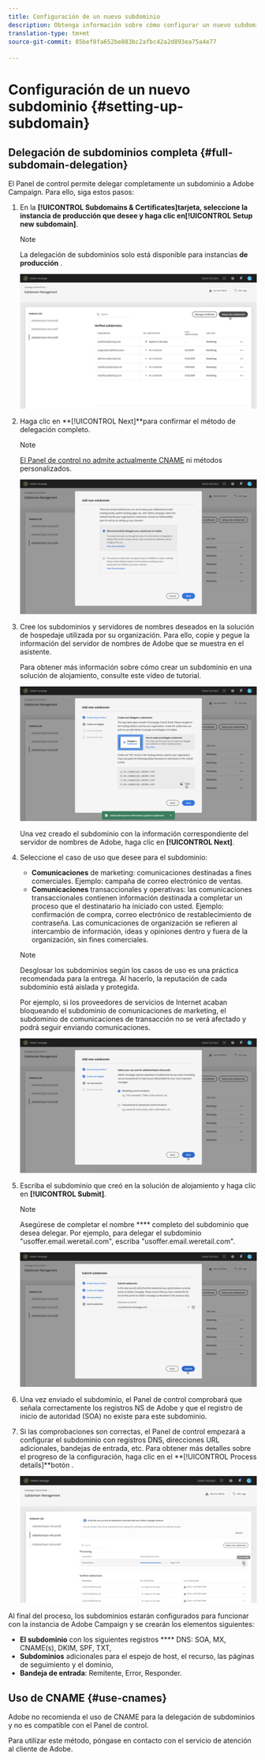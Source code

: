 ```yaml
---
title: Configuración de un nuevo subdominio
description: Obtenga información sobre cómo configurar un nuevo subdominio para las instancias de campaña
translation-type: tm+mt
source-git-commit: 85bef8fa652be883bc2afbc42a2d893ea75a4e77

---
```



# Configuración de un nuevo subdominio {#setting-up-subdomain}

## Delegación de subdominios completa {#full-subdomain-delegation}

El Panel de control permite delegar completamente un subdominio a Adobe Campaign. Para ello, siga estos pasos:

1. En la **[!UICONTROL Subdomains & Certificates]**tarjeta, seleccione la instancia de producción que desee y haga clic en**[!UICONTROL Setup new subdomain]**.

   >[!NOTE]
   >
   >La delegación de subdominios solo está disponible para instancias **de producción** .

   ![](assets/subdomain1.png)

1. Haga clic en **[!UICONTROL Next]**para confirmar el método de delegación completo.

   >[!NOTE]
   >
   >[El Panel de control no admite actualmente CNAME](#use-cnames) ni métodos personalizados.

   ![](assets/subdomain3.png)

1. Cree los subdominios y servidores de nombres deseados en la solución de hospedaje utilizada por su organización. Para ello, copie y pegue la información del servidor de nombres de Adobe que se muestra en el asistente.

   Para obtener más información sobre cómo crear un subdominio en una solución de alojamiento, consulte este vídeo de tutorial.

   ![](assets/subdomain4.png)

   Una vez creado el subdominio con la información correspondiente del servidor de nombres de Adobe, haga clic en **[!UICONTROL Next]**.

1. Seleccione el caso de uso que desee para el subdominio:

   * **Comunicaciones** de marketing: comunicaciones destinadas a fines comerciales. Ejemplo: campaña de correo electrónico de ventas.
   * **Comunicaciones** transaccionales y operativas: las comunicaciones transaccionales contienen información destinada a completar un proceso que el destinatario ha iniciado con usted. Ejemplo: confirmación de compra, correo electrónico de restablecimiento de contraseña. Las comunicaciones de organización se refieren al intercambio de información, ideas y opiniones dentro y fuera de la organización, sin fines comerciales.
   >[!NOTE]
   >
   >Desglosar los subdominios según los casos de uso es una práctica recomendada para la entrega. Al hacerlo, la reputación de cada subdominio está aislada y protegida.
   >
   >Por ejemplo, si los proveedores de servicios de Internet acaban bloqueando el subdominio de comunicaciones de marketing, el subdominio de comunicaciones de transacción no se verá afectado y podrá seguir enviando comunicaciones.

   ![](assets/subdomain5.png)

1. Escriba el subdominio que creó en la solución de alojamiento y haga clic en **[!UICONTROL Submit]**.

   >[!NOTE]
   >
   > Asegúrese de completar el nombre **** completo del subdominio que desea delegar. Por ejemplo, para delegar el subdominio &quot;usoffer.email.weretail.com&quot;, escriba &quot;usoffer.email.weretail.com&quot;.

   ![](assets/subdomain6.png)

1. Una vez enviado el subdominio, el Panel de control comprobará que señala correctamente los registros NS de Adobe y que el registro de inicio de autoridad (SOA) no existe para este subdominio.

1. Si las comprobaciones son correctas, el Panel de control empezará a configurar el subdominio con registros DNS, direcciones URL adicionales, bandejas de entrada, etc. Para obtener más detalles sobre el progreso de la configuración, haga clic en el **[!UICONTROL Process details]**botón .

   ![](assets/subdomain7.png)

Al final del proceso, los subdominios estarán configurados para funcionar con la instancia de Adobe Campaign y se crearán los elementos siguientes:

* **El subdominio** con los siguientes registros **** DNS: SOA, MX, CNAME(s), DKIM, SPF, TXT,
* **Subdominios** adicionales para el espejo de host, el recurso, las páginas de seguimiento y el dominio,
* **Bandeja de entrada**: Remitente, Error, Responder.

## Uso de CNAME {#use-cnames}

Adobe no recomienda el uso de CNAME para la delegación de subdominios y no es compatible con el Panel de control.

Para utilizar este método, póngase en contacto con el servicio de atención al cliente de Adobe.
